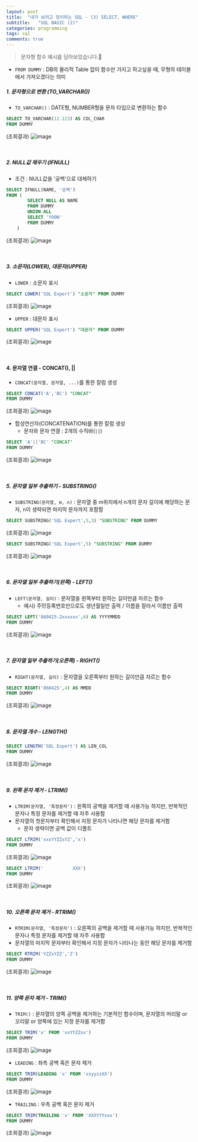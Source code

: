 ```yaml
---
layout: post
title:  "내가 보려고 정리하는 SQL - (3) SELECT, WHERE"
subtitle:   "SQL BASIC (2)"
categories: programming
tags: sql
comments: true
---
```


> 문자형 함수 예시를 담아보았습니다.🧐

* `FROM DUMMY` : DB의 물리적 Table 없이 함수만 가지고 하고싶을 때, 무형의 테이블에서 가져오겠다는 의미

##### 1. 문자형으로 변환 (TO_VARCHAR())
* `TO_VARCHAR()` : DATE형, NUMBER형을 문자 타입으로 변환하는 함수
```sql
SELECT TO_VARCHAR(12.123) AS COL_CHAR
FROM DUMMY
```
(조회결과)
![image](https://user-images.githubusercontent.com/54492747/158169422-a0ca50ca-0107-43f5-9356-6e66b71ab0a9.png)

<br>

##### 2. NULL값 채우기 (IFNULL)
*  조건 : NULL값을 '공백'으로 대체하기
```sql
SELECT IFNULL(NAME, '공백')
FROM (
		SELECT NULL AS NAME
		FROM DUMMY
		UNION ALL
		SELECT 'YOON'
		FROM DUMMY
	)
```
(조회결과)
![image](https://user-images.githubusercontent.com/54492747/158169867-fb4910fa-b8e9-4aaf-a583-cfc77f6a74cb.png)

<br>

##### 3. 소문자(LOWER), 대문자(UPPER)
* `LOWER` : 소문자 표시
```sql
SELECT LOWER('SQL Expert') "소문자" FROM DUMMY
```
(조회결과)
![image](https://user-images.githubusercontent.com/54492747/158170330-abe82f88-53e2-4e8e-a4d0-58b2dd478f4a.png)

* `UPPER` : 대문자 표시
```sql
SELECT UPPER('SQL Expert') "대문자" FROM DUMMY
```
(조회결과)
![image](https://user-images.githubusercontent.com/54492747/158170404-aa047a2a-55bb-4d4b-9db2-d6b046b3b36f.png)

<br>

#### 4. 문자열 연결 - CONCAT(), ||
*   `CONCAT(문자열, 문자열, ...)`를 통한 칼럼 생성
```sql
SELECT CONCAT('A','BC') "CONCAT"
FROM DUMMY
```
(조회결과)
![image](https://user-images.githubusercontent.com/54492747/158171137-b9d13669-fe36-4524-a79a-3f8179f35423.png)

* 합성연산자(CONCATENATION)를 통한 칼럼 생성
    * 문자와 문자 연결 : 2개의 수직바(`||`) 
```sql
SELECT 'A'||'BC' "CONCAT"
FROM DUMMY
```
(조회결과)
![image](https://user-images.githubusercontent.com/54492747/158171137-b9d13669-fe36-4524-a79a-3f8179f35423.png)

<br>

##### 5. 문자열 일부 추출하기 - SUBSTRING()
* `SUBSTRING(문자열, m, n)` : 문자열 중 m위치에서 n개의 문자 길이에 해당하는 문자, n이 생략되면 마지막 문자까지 포함함
```sql
SELECT SUBSTRING('SQL Expert',5,3) "SUBSTRING" FROM DUMMY
```
(조회결과)
![image](https://user-images.githubusercontent.com/54492747/158171937-31c88240-95d6-4b49-8720-5c2069020fd2.png)

```sql
SELECT SUBSTRING('SQL Expert',5) "SUBSTRING" FROM DUMMY
```
(조회결과)
![image](https://user-images.githubusercontent.com/54492747/158172024-1980bf80-411f-45f9-992f-c6800ae9f374.png)

<br>

##### 6. 문자열 일부 추출하기(왼쪽) - LEFT()
* `LEFT(문자열, 길이)` : 문자열을 왼쪽부터 원하는 길이만큼 자르는 함수
    * 예시) 주민등록번호만으로도 생년월일만 출력 / 이름을 잘라서 이름만 출력
```sql
SELECT LEFT('860425-2xxxxxx',6) AS YYYYMMDD
FROM DUMMY
```
(조회결과)
![image](https://user-images.githubusercontent.com/54492747/158176391-ffc8ebd5-14d4-4b2c-8522-b55b9355e030.png)

<br>

##### 7. 문자열 일부 추출하기(오른쪽) - RIGHT()
* `RIGHT(문자열, 길이)` : 문자열을 오른쪽부터 원하는 길이만큼 자르는 함수
```sql
SELECT RIGHT('860425',4) AS MMDD
FROM DUMMY
```
(조회결과)
![image](https://user-images.githubusercontent.com/54492747/158176658-7da50a39-2811-4b88-a987-c68953e4aac2.png)

<br>

##### 8. 문자열 개수 - LENGTH()
```sql
SELECT LENGTH('SQL Expert') AS LEN_COL
FROM DUMMY
```
(조회결과)
![image](https://user-images.githubusercontent.com/54492747/158172721-606d36b3-dde8-46b2-a145-08b2b1aa7003.png)

<br>

##### 9. 왼쪽 문자 제거 - LTRIM()
* `LTRIM(문자열, '특정문자')` : 왼쪽의 공백을 제거할 때 사용가능 하지만, 반복적인 문자나 특정 문자를 제거할 때 자주 사용함
* 문자열의 첫문자부터 확인해서 지정 문자가 나타나면 해당 문자를 제거함
    * 문자 생략이면 공백 값이 디폴트
```sql
SELECT LTRIM('xxxYYZZxYZ','x')
FROM DUMMY
```
(조회결과)
![image](https://user-images.githubusercontent.com/54492747/158173034-9bf52bf3-3e59-46e9-aa5f-d9492223033e.png)

```sql
SELECT LTRIM('           XXX')
FROM DUMMY
```
(조회결과)
![image](https://user-images.githubusercontent.com/54492747/158173209-8616dc8c-a8c7-47bd-9994-6db4b89a5435.png)

<br>

##### 10. 오른쪽 문자 제거 - RTRIM()
* `RTRIM(문자열, '특정문자')` : 오른쪽의 공백을 제거할 때 사용가능 하지만, 반복적인 문자나 특정 문자를 제거할 때 자주 사용함
* 문자열의 마지막 문자부터 확인해서 지정 문자가 나타나는 동안 해당 문자를 제거함
```sql
SELECT RTRIM('YZZxYZZ','Z')
FROM DUMMY
```
(조회결과)
![image](https://user-images.githubusercontent.com/54492747/158173837-83cac90f-994b-4f3e-afea-46a8d383eb87.png)

<br>

##### 11. 양쪽 문자 제거 - TRIM()
* `TRIM()` : 문자열의 양쪽 공백을 제거하는 기본적인 함수이며, 문자열의 머리말 or 꼬리말 or 양쪽에 있는 지정 문자를 제거함
```sql
SELECT TRIM('x' FROM 'xxYYZZxx')
FROM DUMMY
```
(조회결과)
![image](https://user-images.githubusercontent.com/54492747/158174455-ec969570-1565-408d-99f1-0a64668b4e2c.png)

* `LEADING` : 좌측 공백 혹은 문자 제거
```sql
SELECT TRIM(LEADING 'x' FROM 'xxyyzzXX')
FROM DUMMY
```
(조회결과)
![image](https://user-images.githubusercontent.com/54492747/158174636-14686dd6-036c-4d57-8cd2-2ccb880162a2.png)

* `TRAILING` : 우측 공백 혹은 문자 제거
```sql
SELECT TRIM(TRAILING 'x' FROM 'XXXYYYxxx')
FROM DUMMY
```
(조회결과)
![image](https://user-images.githubusercontent.com/54492747/158174856-5a64dc59-417b-453d-b929-59d88518d7eb.png)

